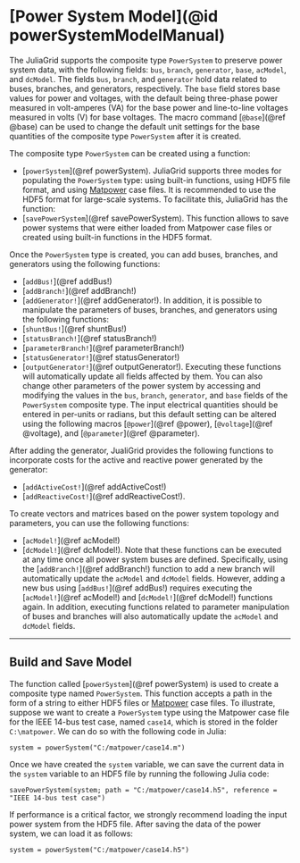 # [Power System Model](@id powerSystemModelManual)

The JuliaGrid supports the composite type `PowerSystem` to preserve power system data, with the following fields: `bus`, `branch`, `generator`, `base`, `acModel`, and `dcModel`. The fields `bus`, `branch`, and `generator` hold data related to buses, branches, and generators, respectively. The `base` field stores base values for power and voltages, with the default being three-phase power measured in volt-amperes (VA) for the base power and line-to-line voltages measured in volts (V) for base voltages. The macro command [`@base`](@ref @base) can be used to change the default unit settings for the base quantities of the composite type `PowerSystem` after it is created. 

The composite type `PowerSystem` can be created using a function:
* [`powerSystem`](@ref powerSystem).
JuliaGrid supports three modes for populating the `PowerSystem` type: using built-in functions, using HDF5 file format, and using [Matpower](https://matpower.org) case files. It is recommended to use the HDF5 format for large-scale systems. To facilitate this, JuliaGrid has the function:
* [`savePowerSystem`](@ref savePowerSystem).
This function allows to save power systems that were either loaded from Matpower case files or created using built-in functions in the HDF5 format.

Once the `PowerSystem` type is created, you can add buses, branches, and generators using the following functions:
* [`addBus!`](@ref addBus!)
* [`addBranch!`](@ref addBranch!)
* [`addGenerator!`](@ref addGenerator!).
In addition, it is possible to manipulate the parameters of buses, branches, and generators using the following functions:
* [`shuntBus!`](@ref shuntBus!)
* [`statusBranch!`](@ref statusBranch!)
* [`parameterBranch!`](@ref parameterBranch!)
* [`statusGenerator!`](@ref statusGenerator!)
* [`outputGenerator!`](@ref outputGenerator!).
Executing these functions will automatically update all fields affected by them. You can also change other parameters of the power system by accessing and modifying the values in the `bus`, `branch`, `generator`, and `base` fields of the `PowerSystem` composite type. The input electrical quantities should be entered in per-units or radians, but this default setting can be altered using the following macros [`@power`](@ref @power), [`@voltage`](@ref @voltage), and [`@parameter`](@ref @parameter).

After adding the generator, JualiGrid provides the following functions to incorporate costs for the active and reactive power generated by the generator: 
* [`addActiveCost!`](@ref addActiveCost!)
* [`addReactiveCost!`](@ref addReactiveCost!).

To create vectors and matrices based on the power system topology and parameters, you can use the following functions:
* [`acModel!`](@ref acModel!)
* [`dcModel!`](@ref dcModel!).
Note that these functions can be executed at any time once all power system buses are defined. Specifically, using the [`addBranch!`](@ref addBranch!) function to add a new branch will automatically update the `acModel` and `dcModel` fields. However, adding a new bus using [`addBus!`](@ref addBus!) requires executing the [`acModel!`](@ref acModel!) and [`dcModel!`](@ref dcModel!) functions again. In addition, executing functions related to parameter manipulation of buses and branches will also automatically update the `acModel` and `dcModel` fields.

---

## Build and Save Model
The function called [`powerSystem`](@ref powerSystem) is used to create a composite type named `PowerSystem`. This function accepts a path in the form of a string to either HDF5 files or [Matpower](https://matpower.org) case files. To illustrate, suppose we want to create a `PowerSystem` type using the Matpower case file for the IEEE 14-bus test case, named `case14`, which is stored in the folder `C:\matpower`. We can do so with the following code in Julia:
```julia-repl
system = powerSystem("C:/matpower/case14.m")
```

Once we have created the `system` variable, we can save the current data in the `system` variable to an HDF5 file by running the following Julia code:
```julia-repl
savePowerSystem(system; path = "C:/matpower/case14.h5", reference = "IEEE 14-bus test case")
```

If performance is a critical factor, we strongly recommend loading the input power system from the HDF5 file. After saving the data of the power system, we can load it as follows:  
```julia-repl
system = powerSystem("C:/matpower/case14.h5")
```



